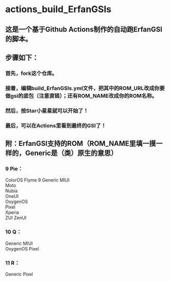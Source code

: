 # actions_build_ErfanGSIs #

## 这是一个基于Github Actions制作的自动跑ErfanGSI的脚本。 ##
## 步骤如下： ##
### 首先，fork这个仓库。 ###
### 接着，编辑build_ErfanGSIs.yml文件，把其中的ROM_URL改成你要做gsi的底包（注意直链）；还有ROM_NAME改成你的ROM名称。 ###
### 然后，按Star小星星就可以开始了！ ###
### 最后，可以在Actions里看到最终的GSI了！ ###

## 附：ErfanGSI支持的ROM（ROM_NAME里填一摸一样的，Generic是（类）原生的意思） ##
### 9 Pie： ### 
ColorOS	
Flyme	9
Generic
MIUI	
Moto	
Nubia	
OneUI	
OxygenOS	
Pixel	
Xperia	
ZUI	
ZenUI
### 10 Q： ###
Generic
MIUI	
OxygenOS
Pixel
### 11 R： ##
Generic	
Pixel
